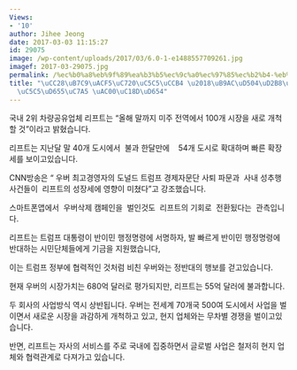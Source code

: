 ```yaml
---
Views:
- '10'
author: Jihee Jeong
date: 2017-03-03 11:15:27
id: 29075
image: /wp-content/uploads/2017/03/6.0-1-e1488557709261.jpg
imagef: 2017-03-29075.jpg
permalink: /%ec%b0%a8%eb%9f%89%ea%b3%b5%ec%9c%a0%ec%97%85%ec%b2%b4-%eb%a6%ac%ed%94%84%ed%8a%b8-%ec%82%ac%ec%97%85%ed%99%95%ec%9e%a5-%ea%b0%80%ec%86%8d%ed%99%94/
title: "\uCC28\uB7C9\uACF5\uC720\uC5C5\uCCB4 \u2018\uB9AC\uD504\uD2B8\u2019, \uC0AC\
  \uC5C5\uD655\uC7A5 \uAC00\uC18D\uD654"
---
```


국내 2위 차량공유업체 리프트는 “올해 말까지 미주 전역에서 100개 시장을 새로 개척할 것”이라고 밝혔습니다.

리프트는 지난달 말 40개 도시에서  불과 한달만에    54개 도시로 확대하며 빠른 확장세를 보이고있습니다.

CNN방송은 “ 우버 최고경영자의 도널드 트럼프 경제자문단 사퇴 파문과  사내 성추행 사건들이  리프트의 성장세에 영향이 미쳤다”고 강조했습니다.

스마트폰앱에서  우버삭제 캠페인을  벌인것도  리프트의 기회로  전환됬다는  관측입니다.

리프트는 트럼프 대통령이 반이민 행정명령에 서명하자, 발 빠르게 반이민 행정명령에 반대하는 시민단체들에게 기금을 지원했습니다,

이는 트럼프 정부에 협력적인 것처럼 비친 우버와는 정반대의 행보를 걷고있습니다.

현재 우버의 시장가치는 680억 달러로 평가되지만, 리프트는 55억 달러에 불과합니다.

두 회사의 사업방식 역시 상반됩니다. 우버는 전세계 70개국 500여 도시에서 사업을 벌이면서 새로운 시장을 과감하게 개척하고 있고, 현지 업체와는 무차별 경쟁을 벌이고있습니다.

반면, 리프트는 자사의 서비스를 주로 국내에 집중하면서 글로벌 사업은 철저히 현지 업체와 협력관계로 다져가고 있습니다.